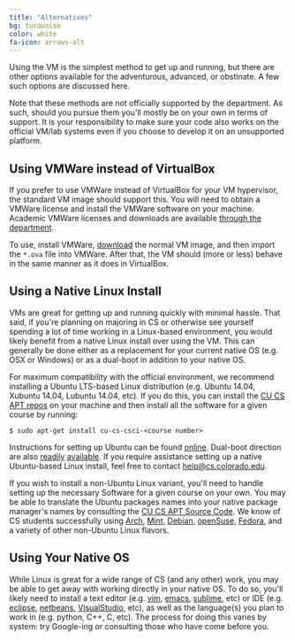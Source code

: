 ```yaml
---
title: "Alternatives"
bg: turquoise
color: white
fa-icon: arrows-alt
---
```


Using the VM is the simplest method to get up and running, but there
are other options available for the adventurous, advanced, or
obstinate. A few such options are discussed here.

Note that these methods are not officially supported by the
department. As such, should you pursue them you'll mostly be on your
own in terms of support. It is your responsibility to make sure your
code also works on the official VM/lab systems even if you choose to
develop it on an unsupported platform.

## Using VMWare instead of VirtualBox

If you prefer to use VMWare instead of VirtualBox for your VM
hypervisor, the standard VM image should support this. You will need
to obtain a VMWare license and install the VMWare software on your
machine. Academic VMWare licenses and downloads are available [through
the department](https://vmap.cs.colorado.edu/).

To use, install VMWare, [download](#obtain) the normal VM image, and
then import the `*.ova` file into VMWare. After that, the VM should
(more or less) behave in the same manner as it does in VirtualBox.

## Using a Native Linux Install

VMs are great for getting up and running quickly with minimal
hassle. That said, if you're planning on majoring in CS or otherwise
see yourself spending a lot of time working in a Linux-based
environment, you would likely benefit from a native Linux install over
using the VM. This can generally be done either as a replacement for your
current native OS (e.g. OSX or Windows) or as a dual-boot in addition
to your native OS.

For maximum compatibility with the official environment, we recommend
installing a Ubuntu LTS-based Linux distribution (e.g. Ubuntu 14.04,
Xubuntu 14.04, Lubuntu 14.04, etc). If you do this, you can install
the [CU CS APT repos](https://apt.cs.colorado.edu) on your machine and
then install all the software for a given course by running:

`$ sudo apt-get install cu-cs-csci-<course number>`

Instructions for setting up Ubuntu can be found
[online](http://www.ubuntu.com/download/desktop/install-ubuntu-desktop). Dual-boot
direction are also
[readily](https://help.ubuntu.com/community/DualBoot/MacOSX)
[available](https://help.ubuntu.com/community/WindowsDualBoot). If you
require assistance setting up a native Ubuntu-based Linux install, feel free
to contact [help@cs.colorado.edu](mailto:help@cs.colorado.edu).

If you wish to install a non-Ubuntu Linux variant, you'll need to
handle setting up the necessary Software for a given course on your
own. You may be able to translate the Ubuntu packages names into your
native package manager's names by consulting the [CU CS APT Source
Code](https://github.com/asayler/cu-cs-apt-packages). We know of CS
students successfully using [Arch](https://www.archlinux.org/),
[Mint](http://www.linuxmint.com/), [Debian](https://www.debian.org/),
[openSuse](https://www.opensuse.org/en/),
[Fedora](https://getfedora.org/), and a variety of other non-Ubuntu
Linux flavors.

## Using Your Native OS

While Linux is great for a wide range of CS (and any other) work, you
may be able to get away with working directly in your native OS. To do
so, you'll likely need to install a text editor
(e.g. [vim](http://www.vim.org/),
[emacs](http://www.gnu.org/software/emacs/),
[sublime](http://www.sublimetext.com/), etc) or IDE
(e.g. [eclipse](https://eclipse.org/),
[netbeans](https://netbeans.org/),
[VisualStudio](http://www.visualstudio.com/), etc), as well as the
language(s) you plan to work in (e.g. python, C++, C, etc). The process
for doing this varies by system: try Google-ing or consulting those
who have come before you.
